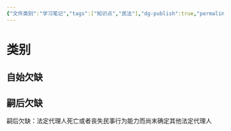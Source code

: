 ```yaml
---
{"文件类别":"学习笔记","tags":["知识点","民法"],"dg-publish":true,"permalink":"/学习笔记studyup/民法总论/法定代理人欠缺/","dgPassFrontmatter":true,"created":"2024-09-18T20:08:29.933+08:00","updated":"2024-10-28T14:56:06.818+08:00"}
---
```


# 类别
## 自始欠缺
## 嗣后欠缺
嗣后欠缺：法定代理人死亡或者丧失民事行为能力而尚末确定其他法定代理人